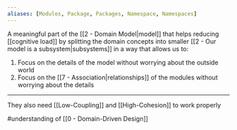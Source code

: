 ```yaml
---
aliases: [Modules, Package, Packages, Namespace, Namespaces]
---
```


A meaningful part of the [[2 - Domain Model|model]] that helps reducing [[cognitive load]] by splitting the domain concepts into smaller [[2 - Our model is a subsystem|subsystems]] in a way that allows us to:

1. Focus on the details of the model without worrying about the outside world
2. Focus on the [[7 - Association|relationships]] of the modules without worrying about the details

---

They also need [[Low-Coupling]] and [[High-Cohesion]] to work properly

#understanding of [[0 - Domain-Driven Design]]